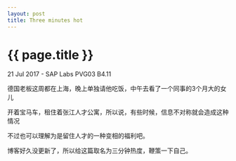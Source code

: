 ```yaml
---
layout: post
title: Three minutes hot
---
```


{{ page.title }}
================

<p class="meta">21 Jul 2017 - SAP Labs PVG03 B4.11</p>

<p>德国老板这周都在上海，晚上单独请他吃饭，中午去看了一个同事的3个月大的女儿</p>
<p>开着宝马车，租住着张江人才公寓，所以说，有些时候，信息不对称就会造成这种情况</p>
<p>不过也可以理解为是留住人才的一种变相的福利吧。</p>
<p>博客好久没更新了，所以给这篇取名为三分钟热度，鞭策一下自己。</p>




